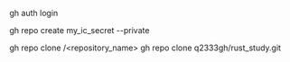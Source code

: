 gh auth login


gh repo create my_ic_secret --private


gh repo clone <owner>/<repository_name>
gh repo clone q2333gh/rust_study.git
